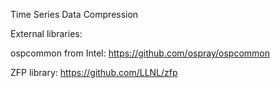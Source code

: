 Time Series Data Compression

External libraries:

ospcommon from Intel: https://github.com/ospray/ospcommon

ZFP library: https://github.com/LLNL/zfp



